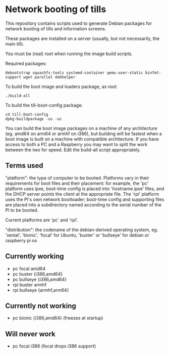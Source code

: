 # Network booting of tills

This repository contains scripts used to generate Debian packages for
network booting of tills and information screens.

These packages are installed on a server (usually, but not
necessarily, the main till).

You must be (real) root when running the image build scripts.

Required packages:

```
debootstrap squashfs-tools systemd-container qemu-user-static binfmt-support wget parallel debhelper
```

To build the boot image and loaders package, as root:

```
./build-all
```

To build the till-boot-config package:

```
cd till-boot-config
dpkg-buildpackage -us -uc
```

You can build the boot image packages on a machine of any architecture
(eg. amd64 on arm64 or armhf on i386), but building will be fastest
when a boot image is built on a machine with compatible
architecture. If you have access to both a PC and a Raspberry you may
want to split the work between the two for speed. Edit the build-all
script appropriately.


## Terms used

"platform": the type of computer to be booted.  Platforms vary in
their requirements for boot files and their placement: for example,
the 'pc' platform uses ipxe, boot-time config is placed into
'hostname.ipxe' files, and the DHCP server points the client at the
appropriate file.  The 'rpi' platform uses the PI's own network
bootloader; boot-time config and supporting files are placed into a
subdirectory named according to the serial number of the PI to be
booted.

Current platforms are 'pc' and 'rpi'.

"distribution": the codename of the debian-derived operating system,
eg. 'xenial', 'bionic', 'focal' for Ubuntu, 'buster' or 'bullseye' for
debian or raspberry pi os


## Currently working

* pc focal amd64
* pc buster {i386,amd64}
* pc bullseye {i386,amd64}
* rpi buster armhf
* rpi bullseye {armhf,arm64}

## Currently not working

* pc bionic {i386,amd64} (freezes at startup)

## Will never work

* pc focal i386 (focal drops i386 support)
